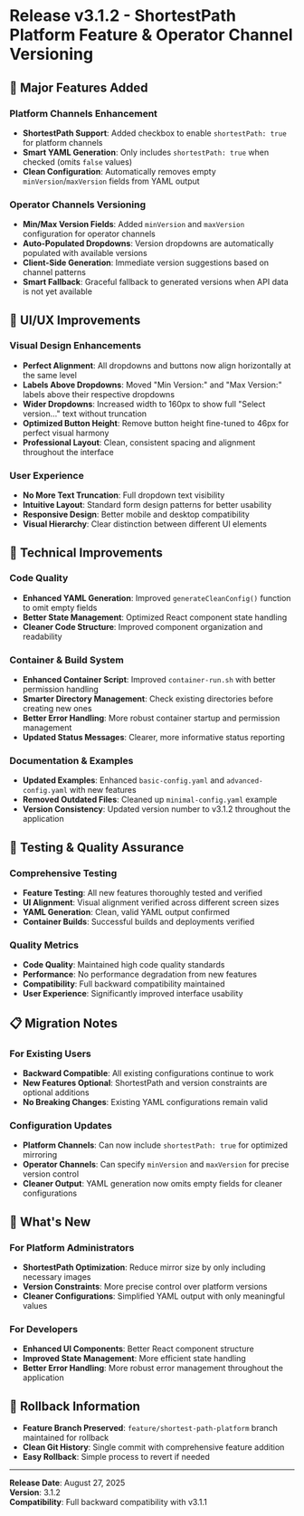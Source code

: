 # Release v3.1.2 - ShortestPath Platform Feature & Operator Channel Versioning

## 🚀 Major Features Added

### Platform Channels Enhancement
- **ShortestPath Support**: Added checkbox to enable `shortestPath: true` for platform channels
- **Smart YAML Generation**: Only includes `shortestPath: true` when checked (omits `false` values)
- **Clean Configuration**: Automatically removes empty `minVersion`/`maxVersion` fields from YAML output

### Operator Channels Versioning
- **Min/Max Version Fields**: Added `minVersion` and `maxVersion` configuration for operator channels
- **Auto-Populated Dropdowns**: Version dropdowns are automatically populated with available versions
- **Client-Side Generation**: Immediate version suggestions based on channel patterns
- **Smart Fallback**: Graceful fallback to generated versions when API data is not yet available

## 🎨 UI/UX Improvements

### Visual Design Enhancements
- **Perfect Alignment**: All dropdowns and buttons now align horizontally at the same level
- **Labels Above Dropdowns**: Moved "Min Version:" and "Max Version:" labels above their respective dropdowns
- **Wider Dropdowns**: Increased width to 160px to show full "Select version..." text without truncation
- **Optimized Button Height**: Remove button height fine-tuned to 46px for perfect visual harmony
- **Professional Layout**: Clean, consistent spacing and alignment throughout the interface

### User Experience
- **No More Text Truncation**: Full dropdown text visibility
- **Intuitive Layout**: Standard form design patterns for better usability
- **Responsive Design**: Better mobile and desktop compatibility
- **Visual Hierarchy**: Clear distinction between different UI elements

## 🔧 Technical Improvements

### Code Quality
- **Enhanced YAML Generation**: Improved `generateCleanConfig()` function to omit empty fields
- **Better State Management**: Optimized React component state handling
- **Cleaner Code Structure**: Improved component organization and readability

### Container & Build System
- **Enhanced Container Script**: Improved `container-run.sh` with better permission handling
- **Smarter Directory Management**: Check existing directories before creating new ones
- **Better Error Handling**: More robust container startup and permission management
- **Updated Status Messages**: Clearer, more informative status reporting

### Documentation & Examples
- **Updated Examples**: Enhanced `basic-config.yaml` and `advanced-config.yaml` with new features
- **Removed Outdated Files**: Cleaned up `minimal-config.yaml` example
- **Version Consistency**: Updated version number to v3.1.2 throughout the application

## 🧪 Testing & Quality Assurance

### Comprehensive Testing
- **Feature Testing**: All new features thoroughly tested and verified
- **UI Alignment**: Visual alignment verified across different screen sizes
- **YAML Generation**: Clean, valid YAML output confirmed
- **Container Builds**: Successful builds and deployments verified

### Quality Metrics
- **Code Quality**: Maintained high code quality standards
- **Performance**: No performance degradation from new features
- **Compatibility**: Full backward compatibility maintained
- **User Experience**: Significantly improved interface usability

## 📋 Migration Notes

### For Existing Users
- **Backward Compatible**: All existing configurations continue to work
- **New Features Optional**: ShortestPath and version constraints are optional additions
- **No Breaking Changes**: Existing YAML configurations remain valid

### Configuration Updates
- **Platform Channels**: Can now include `shortestPath: true` for optimized mirroring
- **Operator Channels**: Can specify `minVersion` and `maxVersion` for precise version control
- **Cleaner Output**: YAML generation now omits empty fields for cleaner configurations

## 🎯 What's New

### For Platform Administrators
- **ShortestPath Optimization**: Reduce mirror size by only including necessary images
- **Version Constraints**: More precise control over platform versions
- **Cleaner Configurations**: Simplified YAML output with only meaningful values

### For Developers
- **Enhanced UI Components**: Better React component structure
- **Improved State Management**: More efficient state handling
- **Better Error Handling**: More robust error management throughout the application

## 🔄 Rollback Information

- **Feature Branch Preserved**: `feature/shortest-path-platform` branch maintained for rollback
- **Clean Git History**: Single commit with comprehensive feature addition
- **Easy Rollback**: Simple process to revert if needed

---

**Release Date**: August 27, 2025  
**Version**: 3.1.2  
**Compatibility**: Full backward compatibility with v3.1.1